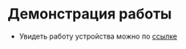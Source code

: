 # Демонстрация работы

- Увидеть работу устройства можно по [ссылке](https://drive.google.com/file/d/1Z14n2ValiGvADqUspWIhRGW7RSITMHfa/view?usp=sharing)